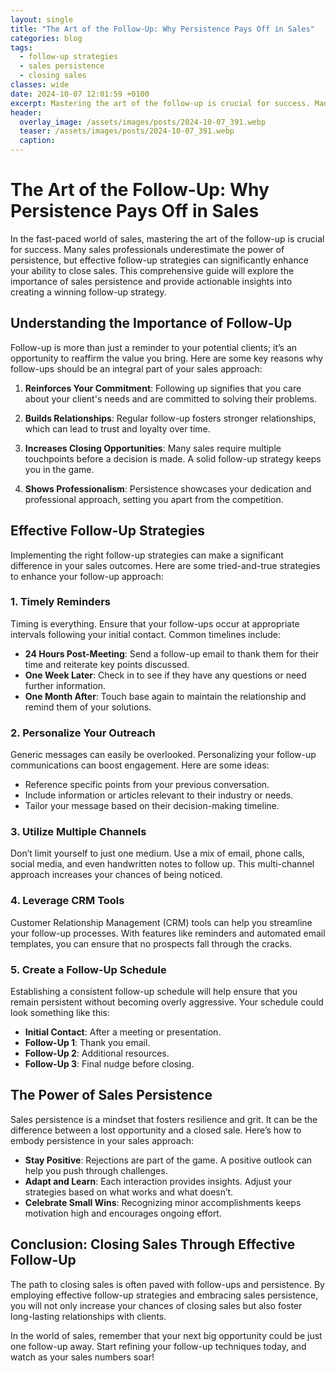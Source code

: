 ```yaml
---
layout: single
title: "The Art of the Follow-Up: Why Persistence Pays Off in Sales"
categories: blog
tags:
  - follow-up strategies
  - sales persistence
  - closing sales
classes: wide
date: 2024-10-07 12:01:59 +0100
excerpt: Mastering the art of the follow-up is crucial for success. Many sales professionals underestimate the power of persistence...
header:
  overlay_image: /assets/images/posts/2024-10-07_391.webp
  teaser: /assets/images/posts/2024-10-07_391.webp
  caption:
---
```


# The Art of the Follow-Up: Why Persistence Pays Off in Sales

In the fast-paced world of sales, mastering the art of the follow-up is crucial for success. Many sales professionals underestimate the power of persistence, but effective follow-up strategies can significantly enhance your ability to close sales. This comprehensive guide will explore the importance of sales persistence and provide actionable insights into creating a winning follow-up strategy.

## Understanding the Importance of Follow-Up

Follow-up is more than just a reminder to your potential clients; it’s an opportunity to reaffirm the value you bring. Here are some key reasons why follow-ups should be an integral part of your sales approach:

1. **Reinforces Your Commitment**: Following up signifies that you care about your client's needs and are committed to solving their problems.

2. **Builds Relationships**: Regular follow-up fosters stronger relationships, which can lead to trust and loyalty over time.

3. **Increases Closing Opportunities**: Many sales require multiple touchpoints before a decision is made. A solid follow-up strategy keeps you in the game.

4. **Shows Professionalism**: Persistence showcases your dedication and professional approach, setting you apart from the competition.

## Effective Follow-Up Strategies

Implementing the right follow-up strategies can make a significant difference in your sales outcomes. Here are some tried-and-true strategies to enhance your follow-up approach:

### 1. Timely Reminders

Timing is everything. Ensure that your follow-ups occur at appropriate intervals following your initial contact. Common timelines include:

- **24 Hours Post-Meeting**: Send a follow-up email to thank them for their time and reiterate key points discussed.
- **One Week Later**: Check in to see if they have any questions or need further information.
- **One Month After**: Touch base again to maintain the relationship and remind them of your solutions.

### 2. Personalize Your Outreach

Generic messages can easily be overlooked. Personalizing your follow-up communications can boost engagement. Here are some ideas:

- Reference specific points from your previous conversation.
- Include information or articles relevant to their industry or needs.
- Tailor your message based on their decision-making timeline.

### 3. Utilize Multiple Channels

Don’t limit yourself to just one medium. Use a mix of email, phone calls, social media, and even handwritten notes to follow up. This multi-channel approach increases your chances of being noticed.

### 4. Leverage CRM Tools

Customer Relationship Management (CRM) tools can help you streamline your follow-up processes. With features like reminders and automated email templates, you can ensure that no prospects fall through the cracks.

### 5. Create a Follow-Up Schedule

Establishing a consistent follow-up schedule will help ensure that you remain persistent without becoming overly aggressive. Your schedule could look something like this:

- **Initial Contact**: After a meeting or presentation.
- **Follow-Up 1**: Thank you email.
- **Follow-Up 2**: Additional resources.
- **Follow-Up 3**: Final nudge before closing.

## The Power of Sales Persistence

Sales persistence is a mindset that fosters resilience and grit. It can be the difference between a lost opportunity and a closed sale. Here’s how to embody persistence in your sales approach:

- **Stay Positive**: Rejections are part of the game. A positive outlook can help you push through challenges.
- **Adapt and Learn**: Each interaction provides insights. Adjust your strategies based on what works and what doesn’t.
- **Celebrate Small Wins**: Recognizing minor accomplishments keeps motivation high and encourages ongoing effort.

## Conclusion: Closing Sales Through Effective Follow-Up

The path to closing sales is often paved with follow-ups and persistence. By employing effective follow-up strategies and embracing sales persistence, you will not only increase your chances of closing sales but also foster long-lasting relationships with clients.

In the world of sales, remember that your next big opportunity could be just one follow-up away. Start refining your follow-up techniques today, and watch as your sales numbers soar!
